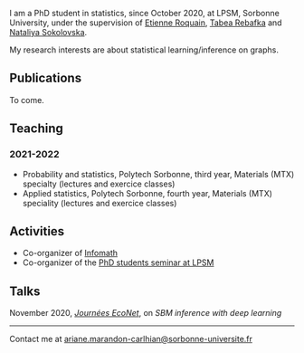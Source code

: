 I am a PhD student in statistics, since October 2020, at LPSM, Sorbonne University, under the supervision of [Etienne Roquain](https://etienneroquain-81.webself.net/), [Tabea Rebafka](https://www.lpsm.paris/pageperso/rebafka/) and [Nataliya Sokolovska](https://sites.google.com/view/nsokolovska/home). 

My research interests are about statistical learning/inference on graphs. 

## Publications
To come.

## Teaching

### 2021-2022
- Probability and statistics, Polytech Sorbonne, third year, Materials (MTX) specialty (lectures and exercice classes)
- Applied statistics, Polytech Sorbonne, fourth year, Materials (MTX) speciality (lectures and exercice classes)

## Activities
- Co-organizer of [Infomath](https://infomath.pages.math.cnrs.fr/) 
- Co-organizer of the [PhD students seminar at LPSM](https://www.lpsm.paris/agenda/seminaires-gdt/gtt/) 

## Talks
November 2020, [*Journées EcoNet*](https://cmatias.perso.math.cnrs.fr/ANR_EcoNet.html), on *SBM inference with deep learning*

---
Contact me at ariane.marandon-carlhian@sorbonne-universite.fr
